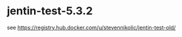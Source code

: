 jentin-test-5.3.2
=================

see https://registry.hub.docker.com/u/stevennikolic/jentin-test-old/
